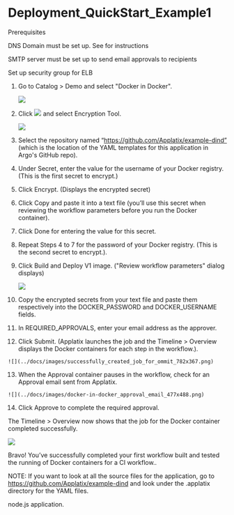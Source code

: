 # Deployment_QuickStart_Example1

Prerequisites

DNS Domain must be set up. See for instructions

SMTP server must be set up to send email approvals to recipients

Set up security group for ELB

1.  Go to <span class="UI_element">Catalog</span> > <span class="UI_element">Demo</span> and select "Docker in Docker".

    ![](../docs/images/catalog_demo_docker_in_docker_4_deploy_container_basic_demo1_603x282.png)

2.  Click ![](../docs/images/configurations_manage_system_settings_encryptiontool_icon_33x24.png) and select <span class="UI_element">Encryption Tool</span>.

    ![](../docs/images/encrypt_secret_copy_dialog_618x290.png)

3.  Select the repository named “https://github.com/Applatix/example-dind” (which is the location of the YAML templates for this application in <span class="GeneralApplatix Platform Name">Argo</span>'s GitHub repo).
4.  Under <span class="UI_element">Secret</span>, enter the value for the username of your Docker registry. (This is the first secret to encrypt.)
5.  Click <span class="UI_element">Encrypt</span>. (Displays the encrypted secret)
6.  Click <span class="UI_element">Copy</span> and paste it into a text file (you’ll use this secret when reviewing the workflow parameters before you run the Docker container).
7.  Click <span class="UI_element">Done</span> for entering the value for this secret.
8.  Repeat Steps 4 to 7 for the password of your Docker registry. (This is the second secret to encrypt.).
9.  Click <span class="UI_element">Build and Deploy V1</span> image. ("Review workflow parameters" dialog displays)

    ![](../docs/images/review_workflow_parameters_docker_in_docker_4_deploy_container_basic_demo1_778x365.png)

10.  Copy the encrypted secrets from your text file and paste them respectively into the <span class="UI_element">DOCKER_PASSWORD</span> and <span class="UI_element">DOCKER_USERNAME</span> fields.
11.  In <span class="UI_element">REQUIRED_APPROVALS</span>, enter your email address as the approver.
12.  Click <span class="UI_element">Submit</span>. (Applatix launches the job and the Timeline > Overview displays the Docker containers for each step in the workflow.).

    ![](../docs/images/successfully_created_job_for_ommit_782x367.png)

13.  When the <span class="UI_element">Approval</span> container pauses in the workflow, check for an Approval email sent from Applatix.

    ![](../docs/images/docker-in-docker_approval_email_477x488.png)

14.  Click <span class="UI_element">Approve</span> to complete the required approval.

The Timeline > Overview now shows that the job for the Docker container completed successfully.

![](../docs/images/ci_workflow_approval_task_success_catalog_856x538.png)

Bravo! You’ve successfully completed your first workflow built and tested the running of Docker containers for a CI workflow..

NOTE: If you want to look at all the source files for the application, go to https://github.com/Applatix/example-dind and look under the .applatix directory for the YAML files.

node.js application.